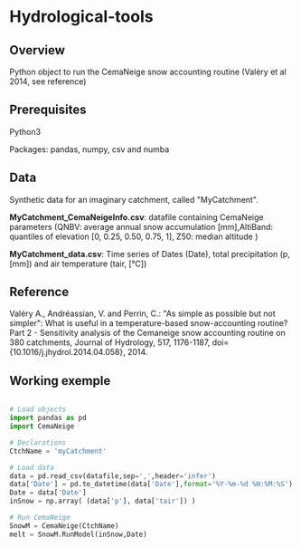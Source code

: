 # Hydrological-tools

## Overview
Python object to run the CemaNeige snow accounting routine (Valéry et al 2014, see reference)

## Prerequisites
Python3

Packages: pandas, numpy, csv and numba 

## Data
Synthetic data for an imaginary catchment, called "MyCatchment".

**MyCatchment_CemaNeigeInfo.csv**: datafile containing CemaNeige parameters (QNBV: average annual snow accumulation [mm],AltiBand: quantiles of elevation [0, 0.25, 0.50, 0.75, 1], Z50: median altitude )

**MyCatchment_data.csv**: Time series of Dates (Date), total precipitation (p, [mm]) and air temperature (tair, [°C])

## Reference
Valéry A., Andréassian, V. and Perrin, C.: "As simple as possible but not simpler": What is useful in a temperature-based snow-accounting routine? Part 2 - Sensitivity analysis of the Cemaneige snow accounting routine on 380 catchments, Journal of Hydrology, 517, 1176-1187, doi={10.1016/j.jhydrol.2014.04.058}, 2014.

## Working exemple
```python

# Load objects
import pandas as pd
import CemaNeige

# Declarations
CtchName = 'myCatchment'

# Load data
data = pd.read_csv(datafile,sep=',',header='infer')
data['Date'] = pd.to_datetime(data['Date'],format='%Y-%m-%d %H:%M:%S')
Date = data['Date']
inSnow = np.array( (data['p'], data['tair']) )

# Run CemaNeige
SnowM = CemaNeige(CtchName)
melt = SnowM.RunModel(inSnow,Date)        
                
```
